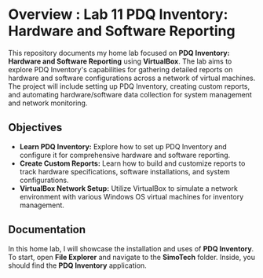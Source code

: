 <h1>Overview : Lab 11 PDQ Inventory: Hardware and Software Reporting</h1>

This repository documents my home lab focused on **PDQ Inventory: Hardware and Software Reporting** using **VirtualBox**. The lab aims to explore PDQ Inventory's capabilities for gathering detailed reports on hardware and software configurations across a network of virtual machines. The project will include setting up PDQ Inventory, creating custom reports, and automating hardware/software data collection for system management and network monitoring.

<h2>Objectives</h2>

- **Learn PDQ Inventory:** Explore how to set up PDQ Inventory and configure it for comprehensive hardware and software reporting.
- **Create Custom Reports:** Learn how to build and customize reports to track hardware specifications, software installations, and system configurations.
- **VirtualBox Network Setup:** Utilize VirtualBox to simulate a network environment with various Windows OS virtual machines for inventory management.



<h2>Documentation</h2>

In this home lab, I will showcase the installation and uses of **PDQ Inventory**. To start, open **File Explorer** and navigate to the **SimoTech** folder. Inside, you should find the **PDQ Inventory** application.
